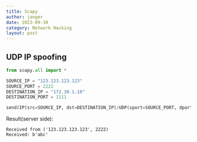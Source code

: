 ```yaml
---
title: Scapy
author: janger
date: 2023-09-30
category: Network Hacking
layout: post
---
```


## UDP IP spoofing

~~~ python
from scapy.all import *

SOURCE_IP = "123.123.123.123"
SOURCE_PORT = 2222
DESTINATION_IP = "172.30.1.10"
DESTINATION_PORT = 1111

send(IP(src=SOURCE_IP, dst=DESTINATION_IP)/UDP(sport=SOURCE_PORT, dport=DESTINATION_PORT)/Raw(load="abc"))
~~~

Result(server side):
~~~ text
Received from ('123.123.123.123', 2222)
Received: b'abc'
~~~
